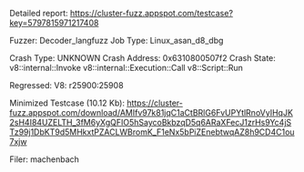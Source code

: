 Detailed report: https://cluster-fuzz.appspot.com/testcase?key=5797815971217408

Fuzzer: Decoder_langfuzz
Job Type: Linux_asan_d8_dbg

Crash Type: UNKNOWN
Crash Address: 0x6310800507f2
Crash State:
  v8::internal::Invoke
  v8::internal::Execution::Call
  v8::Script::Run
  
Regressed: V8: r25900:25908

Minimized Testcase (10.12 Kb): https://cluster-fuzz.appspot.com/download/AMIfv97k81jqC1aCtBRlG6FvUPYtlRnoVyIHqJK2sH4I84UZELTH_3fM6yXgQFIO5hSaycoBkbzqD5q6ARaXFecJ1zrHs9Yc4jSTz99j1DbKT9d5MHkxtPZACLWBromK_F1eNx5bPiZEnebtwqAZ8h9CD4C1ou7xjw

Filer: machenbach